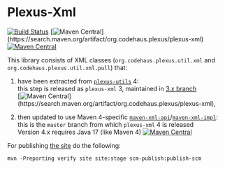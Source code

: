 Plexus-Xml
============

[![Build Status](https://github.com/codehaus-plexus/plexus-xml/actions/workflows/maven.yml/badge.svg)](https://github.com/codehaus-plexus/plexus-xml/actions)
[![Maven Central](https://img.shields.io/maven-central/v/org.codehaus.plexus/plexus-xml.svg?label=Maven%20Central&versionPrefix=3.)](https://search.maven.org/artifact/org.codehaus.plexus/plexus-xml)
[![Maven Central](https://img.shields.io/maven-central/v/org.codehaus.plexus/plexus-xml.svg?label=Maven%20Central)](https://search.maven.org/artifact/org.codehaus.plexus/plexus-xml)

This library consists of XML classes (`org.codehaus.plexus.util.xml` and `org.codehaus.plexus.util.xml.pull`) that:

1. have been extracted from [`plexus-utils`](https://github.com/codehaus-plexus/plexus-utils/) 4:\
   this step is released as `plexus-xml` 3, maintained in [3.x branch](tree/3.x)\
   [![Maven Central](https://img.shields.io/maven-central/v/org.codehaus.plexus/plexus-xml.svg?label=Maven%20Central&versionPrefix=3.)](https://search.maven.org/artifact/org.codehaus.plexus/plexus-xml),

2. then updated to use Maven 4-specific [`maven-xml-api`](https://github.com/apache/maven/tree/maven-4.0.0-alpha-7/api/maven-api-xml)/[`maven-xml-impl`](https://github.com/apache/maven/tree/maven-4.0.0-alpha-7/maven-xml-impl):\
   this is the `master` branch from which `plexus-xml` 4 is released\
   Version 4.x requires Java 17 (like Maven 4)
   [![Maven Central](https://img.shields.io/maven-central/v/org.codehaus.plexus/plexus-xml.svg?label=Maven%20Central)](https://search.maven.org/artifact/org.codehaus.plexus/plexus-xml)

For publishing [the site](https://codehaus-plexus.github.io/plexus-xml/) do the following:

```
mvn -Preporting verify site site:stage scm-publish:publish-scm
```
